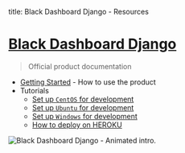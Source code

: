 title: Black Dashboard Django - Resources

# [Black Dashboard Django](https://www.creative-tim.com/product/black-dashboard-django)

> Official product documentation

- [Getting Started](./getting-started-django.md) - How to use the product
- Tutorials
    - [Set up `CentOS` for development](./setup-centos-for-development.md)
    - [Set up `Ubuntu` for development](./setup-ubuntu-for-development.md)
    - [Set up `Windows` for development](./setup-windows-for-development.md)
    - [How to deploy on HEROKU](./django-deploy-on-heroku.md)

![Black Dashboard Django -  Animated intro.](https://raw.githubusercontent.com/creativetimofficial/black-dashboard-django/master/media/black-dashboard-django-intro.gif)
